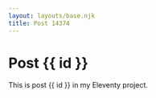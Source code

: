 ```yaml
---
layout: layouts/base.njk
title: Post 14374
---
```


# Post {{ id }}

This is post {{ id }} in my Eleventy project.
